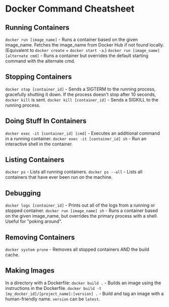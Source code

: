 # Docker Command Cheatsheet

## Running Containers
`docker run [image_name]` - Runs a container based on the given image_name. Fetches the image_name from Docker Hub if not found locally. (Equivalent to `docker create` + `docker start -a`.)
`docker run [image_name] [alternate cmd]` - Runs a container but overrides the default starting command with the alternate cmd.

## Stopping Containers
`docker stop [container_id]` - Sends a SIGTERM to the running process, gracefully shutting it down. If the process doesn't stop after 10 seconds, `docker kill` is sent.
`docker kill [container_id]` - Sends a SIGKILL to the running process.

## Doing Stuff In Containers
`docker exec -it [container_id] [cmd]` - Executes an additional command in a running container.
`docker exec -it [container_id] sh` - Run an interactive shell in the container.

## Listing Containers
`docker ps` - Lists all running containers.
`docker ps --all` - Lists all containers that have ever been run on the machine.

## Debugging
`docker logs [container_id]` - Prints out all of the logs from a running or stopped container.
`docker run [image_name] sh` - Runs a container based on the given image_name, but overrides the primary process with a shell. Useful for "poking around".

## Removing Containers
`docker system prune` - Removes all stopped containers AND the build cache.

## Making Images
In a directory with a Dockerfile:
`docker build .` - Builds an image using the instructions in the Dockerfile.
`docker build -t [my_docker_id]/[project_name]:[version] .` - Build and tag an image with a human-friendly name. `version` can be `latest`.

